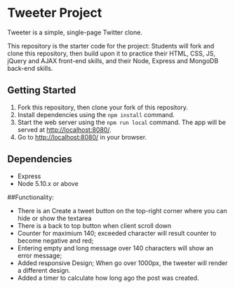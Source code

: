 # Tweeter Project

Tweeter is a simple, single-page Twitter clone.

This repository is the starter code for the project: Students will fork and clone this repository, then build upon it to practice their HTML, CSS, JS, jQuery and AJAX front-end skills, and their Node, Express and MongoDB back-end skills.

## Getting Started

1. Fork this repository, then clone your fork of this repository.
2. Install dependencies using the `npm install` command.
3. Start the web server using the `npm run local` command. The app will be served at <http://localhost:8080/>.
4. Go to <http://localhost:8080/> in your browser.

## Dependencies

- Express
- Node 5.10.x or above

##Functionality:
- There is an Create a tweet button on the top-right corner where you can hide or show the textarea
- There is a back to top button when client scroll down 
- Counter for maximium 140; exceeded character will result counter to become negative and red;
- Entering empty and long message over 140 characters will show an error message;
- Added responsive Design; When go over 1000px, the tweeter will render a different design.
- Added a timer to calculate how long ago the post was created.
